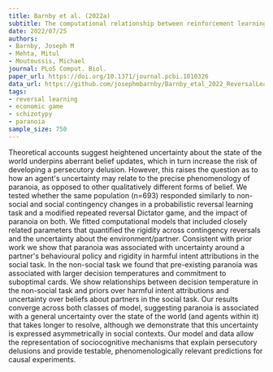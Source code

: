```yaml
---
title: Barnby et al. (2022a)
subtitle: The computational relationship between reinforcement learning and social inference in paranoia
date: 2022/07/25
authors:
- Barnby, Joseph M
- Mehta, Mitul
- Moutoussis, Michael
journal: PLoS Comput. Biol.
paper_url: https://doi.org/10.1371/journal.pcbi.1010326
data_url: https://github.com/josephmbarnby/Barnby_etal_2022_ReversalLearning
tags:
- reversal learning
- economic game
- schizotypy
- paranoia
sample_size: 750
---
```


Theoretical accounts suggest heightened uncertainty about the state of the world underpins aberrant belief updates, which in turn increase the risk of developing a persecutory delusion. However, this raises the question as to how an agent's uncertainty may relate to the precise phenomenology of paranoia, as opposed to other qualitatively different forms of belief. We tested whether the same population (n=693) responded similarly to non-social and social contingency changes in a probabilistic reversal learning task and a modified repeated reversal Dictator game, and the impact of paranoia on both. We fitted computational models that included closely related parameters that quantified the rigidity across contingency reversals and the uncertainty about the environment/partner. Consistent with prior work we show that paranoia was associated with uncertainty around a partner's behavioural policy and rigidity in harmful intent attributions in the social task. In the non-social task we found that pre-existing paranoia was associated with larger decision temperatures and commitment to suboptimal cards. We show relationships between decision temperature in the non-social task and priors over harmful intent attributions and uncertainty over beliefs about partners in the social task. Our results converge across both classes of model, suggesting paranoia is associated with a general uncertainty over the state of the world (and agents within it) that takes longer to resolve, although we demonstrate that this uncertainty is expressed asymmetrically in social contexts. Our model and data allow the representation of sociocognitive mechanisms that explain persecutory delusions and provide testable, phenomenologically relevant predictions for causal experiments.
